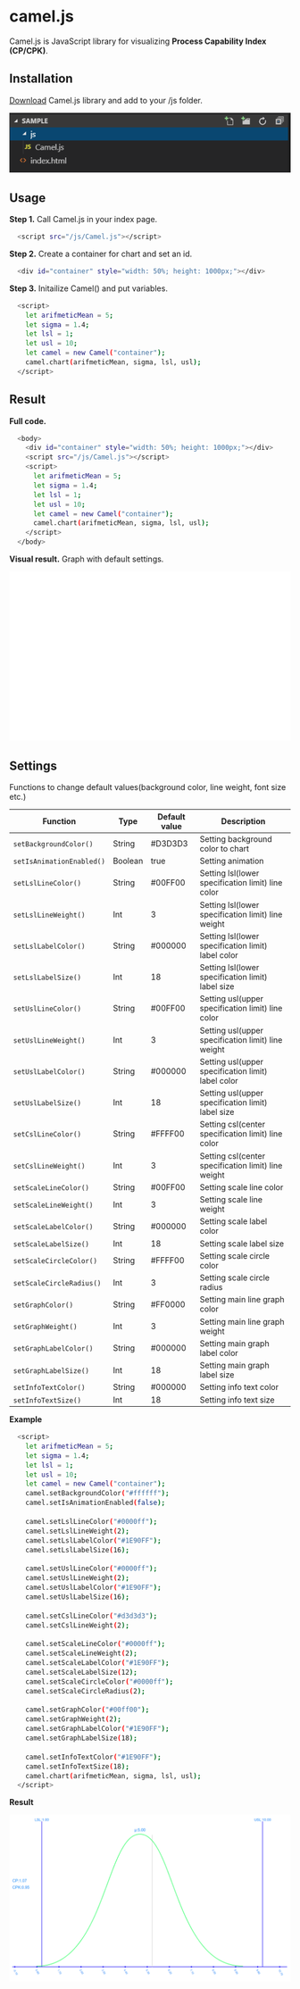 # camel.js
Camel.js is JavaScript library for visualizing **Process Capability Index (CP/CPK)**. 
## Installation
[Download](https://github.com/qarakenbacho/camel.js/blob/master/camel.js/Camel.js) Camel.js library and add to your /js folder.

<img src="https://github.com/qarakenbacho/camel.js/blob/master/images/installation.PNG" title="Installation" alt="Installation">

## Usage
**Step 1.** Call Camel.js in your index page.
```bash
  <script src="/js/Camel.js"></script>
```
**Step 2.** Create a container for chart and set an id.
```bash
  <div id="container" style="width: 50%; height: 1000px;"></div>
```
**Step 3.** Initailize Camel() and put variables.
```bash
  <script>
    let arifmeticMean = 5;
    let sigma = 1.4;
    let lsl = 1;   
    let usl = 10;
    let camel = new Camel("container");
    camel.chart(arifmeticMean, sigma, lsl, usl);
  </script>
```
## Result
**Full code.**
```bash
  <body>
    <div id="container" style="width: 50%; height: 1000px;"></div>
    <script src="/js/Camel.js"></script>
    <script>
      let arifmeticMean = 5;
      let sigma = 1.4;
      let lsl = 1;   
      let usl = 10;
      let camel = new Camel("container");
      camel.chart(arifmeticMean, sigma, lsl, usl);
    </script>
  </body>
```
**Visual result.** Graph with default settings.

<img src="https://github.com/qarakenbacho/camel.js/blob/master/images/initial%20result.gif" title="Initial result" alt="Initial result">


## Settings
Functions to change default values(background color, line weight, font size etc.)

|  **Function** | **Type** | **Default value** | **Description**  |
| --- | --- | --- | --- |
|  `setBackgroundColor()` | String | #D3D3D3 | Setting background color to chart  |
|  `setIsAnimationEnabled()` | Boolean | true | Setting animation |
|  `setLslLineColor()` | String | #00FF00 | Setting lsl(lower specification limit) line color |
|  `setLslLineWeight()` | Int | 3 | Setting lsl(lower specification limit) line weight |
|  `setLslLabelColor()` | String | #000000 | Setting lsl(lower specification limit) label color |
|  `setLslLabelSize()` | Int | 18 | Setting lsl(lower specification limit) label size |
|  `setUslLineColor()` | String | #00FF00 | Setting usl(upper specification limit) line color |
|  `setUslLineWeight()` | Int | 3 | Setting usl(upper specification limit) line weight |
|  `setUslLabelColor()` | String | #000000 | Setting usl(upper specification limit) label color |
|  `setUslLabelSize()` | Int | 18 | Setting usl(upper specification limit) label size |
|  `setCslLineColor()` | String | #FFFF00 | Setting csl(center specification limit) line color |
|  `setCslLineWeight()` | Int | 3 | Setting csl(center specification limit) line weight |
|  `setScaleLineColor()` | String | #00FF00 | Setting scale line color |
|  `setScaleLineWeight()` | Int | 3 | Setting scale line weight |
|  `setScaleLabelColor()` | String | #000000 | Setting scale label color |
|  `setScaleLabelSize()` | Int | 18 | Setting scale label size |
|  `setScaleCircleColor()` | String | #FFFF00 | Setting scale circle color |
|  `setScaleCircleRadius()` | Int | 3 | Setting scale circle radius |
|  `setGraphColor()` | String | #FF0000 | Setting main line graph color |
|  `setGraphWeight()` | Int | 3 | Setting main line graph weight |
|  `setGraphLabelColor()` | String | #000000 | Setting main graph label color |
|  `setGraphLabelSize()` | Int | 18 | Setting main graph label size |
|  `setInfoTextColor()` | String | #000000 | Setting info text color |
|  `setInfoTextSize()` | Int | 18 | Setting info text size |

**Example**
```bash
  <script>
    let arifmeticMean = 5;
    let sigma = 1.4;
    let lsl = 1;   
    let usl = 10;
    let camel = new Camel("container");
    camel.setBackgroundColor("#ffffff");
    camel.setIsAnimationEnabled(false);

    camel.setLslLineColor("#0000ff");
    camel.setLslLineWeight(2);
    camel.setLslLabelColor("#1E90FF");
    camel.setLslLabelSize(16);

    camel.setUslLineColor("#0000ff");
    camel.setUslLineWeight(2);
    camel.setUslLabelColor("#1E90FF");
    camel.setUslLabelSize(16);

    camel.setCslLineColor("#d3d3d3");
    camel.setCslLineWeight(2);

    camel.setScaleLineColor("#0000ff");
    camel.setScaleLineWeight(2);
    camel.setScaleLabelColor("#1E90FF");
    camel.setScaleLabelSize(12);
    camel.setScaleCircleColor("#0000ff");
    camel.setScaleCircleRadius(2);

    camel.setGraphColor("#00ff00");
    camel.setGraphWeight(2);
    camel.setGraphLabelColor("#1E90FF");
    camel.setGraphLabelSize(18);

    camel.setInfoTextColor("#1E90FF");
    camel.setInfoTextSize(18);
    camel.chart(arifmeticMean, sigma, lsl, usl);
  </script>
```
**Result**

<img src="https://github.com/qarakenbacho/camel.js/blob/master/images/result.png" title="Result" alt="Result">
